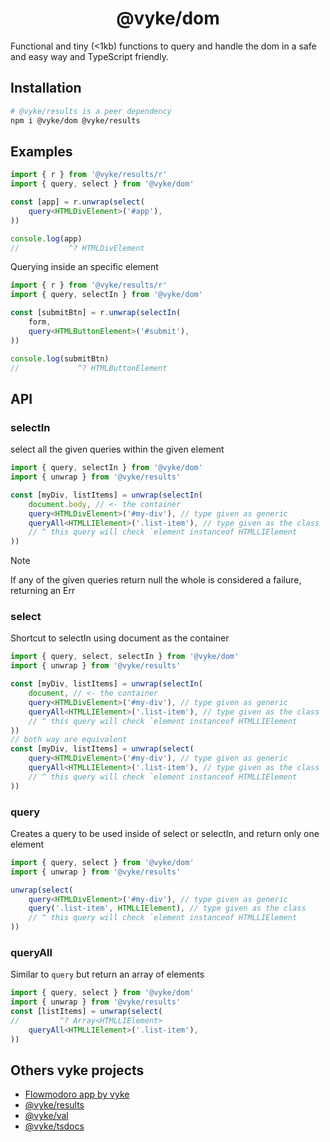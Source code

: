 <div align="center">
	<h1>
		@vyke/dom
	</h1>
</div>
Functional and tiny (<1kb) functions to query and handle the dom in a safe and easy way and TypeScript friendly.

## Installation
```sh
# @vyke/results is a peer dependency
npm i @vyke/dom @vyke/results
```

## Examples
```ts
import { r } from '@vyke/results/r'
import { query, select } from '@vyke/dom'

const [app] = r.unwrap(select(
	query<HTMLDivElement>('#app'),
))

console.log(app)
//           ^? HTMLDivElement
```

Querying inside an specific element
```ts
import { r } from '@vyke/results/r'
import { query, selectIn } from '@vyke/dom'

const [submitBtn] = r.unwrap(selectIn(
	form,
	query<HTMLButtonElement>('#submit'),
))

console.log(submitBtn)
//             ^? HTMLButtonElement
```

## API
### selectIn
select all the given queries within the given element

```ts
import { query, selectIn } from '@vyke/dom'
import { unwrap } from '@vyke/results'

const [myDiv, listItems] = unwrap(selectIn(
	document.body, // <- the container
	query<HTMLDivElement>('#my-div'), // type given as generic
	queryAll<HTMLLIElement>('.list-item'), // type given as the class
	// ^ this query will check `element instanceof HTMLLIElement
))
```
> [!NOTE]
> If any of the given queries return null the whole is considered a
> failure, returning an Err

### select
Shortcut to selectIn using document as the container

```ts
import { query, select, selectIn } from '@vyke/dom'
import { unwrap } from '@vyke/results'

const [myDiv, listItems] = unwrap(selectIn(
	document, // <- the container
	query<HTMLDivElement>('#my-div'), // type given as generic
	queryAll<HTMLLIElement>('.list-item'), // type given as the class
	// ^ this query will check `element instanceof HTMLLIElement
))
// both way are equivalent
const [myDiv, listItems] = unwrap(select(
	query<HTMLDivElement>('#my-div'), // type given as generic
	queryAll<HTMLLIElement>('.list-item'), // type given as the class
	// ^ this query will check `element instanceof HTMLLIElement
))
```

### query
Creates a query to be used inside of select or selectIn, and return only one element

```ts
import { query, select } from '@vyke/dom'
import { unwrap } from '@vyke/results'

unwrap(select(
	query<HTMLDivElement>('#my-div'), // type given as generic
	query('.list-item', HTMLLIElement), // type given as the class
	// ^ this query will check `element instanceof HTMLLIElement
))
```

### queryAll
Similar to `query` but return an array of elements

```ts
import { query, select } from '@vyke/dom'
import { unwrap } from '@vyke/results'
const [listItems] = unwrap(select(
//         ^? Array<HTMLLIElement>
	queryAll<HTMLLIElement>('.list-item'),
))
```

## Others vyke projects
- [Flowmodoro app by vyke](https://github.com/albizures/vyke-flowmodoro)
- [@vyke/results](https://github.com/albizures/vyke-results)
- [@vyke/val](https://github.com/albizures/vyke-val)
- [@vyke/tsdocs](https://github.com/albizures/vyke-tsdocs)
